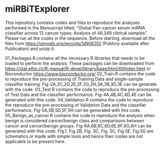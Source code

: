 # miRBiTExplorer
This repository contains codes and files to reproduce the analyses performed in the Manuscript titled, "Global Pan-cancer serum miRNA classifier across 13 cancer types: Analysis of 46,349 clinical samples".
Please run all the codes in the sequence.
Before starting, download all the files from https://zenodo.org/records/14906312 (Publicly available after Publication) and unzip it.

01_Packages.R contains all the necessary R libraries that needs to be loaded to perform the analysis. These packages can be downloaded from https://stat.ethz.ch/R-manual/R-devel/library/base/html/00Index.html or Bioconductor https://www.bioconductor.org/
02_Train.R contains the code to reproduce the pre-processing of Training Data and single-sample classifier training. Fig-2A,2C,2D,2E,2F,2G,2H,3A,3B,3D,3E can be generate with the code.
03_Test.R contains the code to reproduce the pre-processing of Test Data and the classifier performance. Fig-4A,4B,4C,4D,4E can be generated with this code.
04_Validation.R contains the code to reproduce the reproduce the pre-processing of Validation Data and the classifier performance. Fig-5A,5B,5D,5F,5H can be generated with this code.
05_Benign_as_cancer.R contains the code to reproduce the analysis when benign is considered cancer/benign class and comparisons between cancer and cancer/benign groups. Fig-6A,6B,6C,6D,6E,6F,6G,6H can be generated with this code.
Fig.1, Fig.2B, Fig. 3C, Fig. 5C, Fig.5E, Fig.5G are schematics or made with simple tools and hence their codes are not applicable to be present here.
